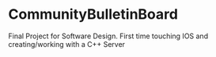 # CommunityBulletinBoard
Final Project for Software Design. First time touching IOS and creating/working with a C++ Server
